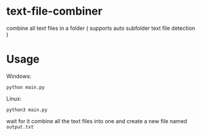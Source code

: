 # text-file-combiner
combine all text files in a folder ( supports auto subfolder text file detection )

# Usage
Windows: 
```
python main.py
```
Linux:
```
python3 main.py
```
wait for it combine all the text files into one and create a new file named `output.txt`
